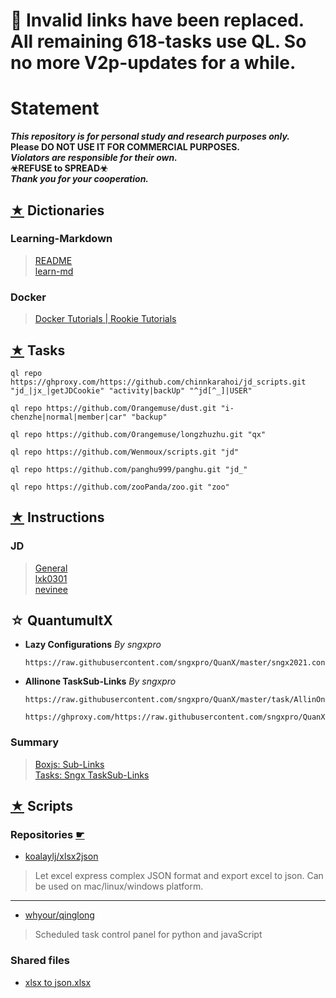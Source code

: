 # 📌 Invalid links have been replaced. All remaining 618-tasks use QL. So no more V2p-updates for a while.

# Statement
  
***This repository is for personal study and research purposes only.***    
**Please DO NOT USE IT FOR COMMERCIAL PURPOSES.**  
***Violators are responsible for their own.***  
**☣REFUSE to SPREAD☣**   
***Thank you for your cooperation.***


## [★](./Dict) Dictionaries
### Learning-Markdown
> [README](https://github.com/Orangemuse/README#readme)  
> [learn-md](https://xianbai.me/learn-md/index.html)
### Docker
> [Docker Tutorials | Rookie Tutorials](https://www.runoob.com/docker/docker-tutorial.html)  


## [★](./Tasks) Tasks
```
ql repo https://ghproxy.com/https://github.com/chinnkarahoi/jd_scripts.git "jd_|jx_|getJDCookie" "activity|backUp" "^jd[^_]|USER"
```
```
ql repo https://github.com/Orangemuse/dust.git "i-chenzhe|normal|member|car" "backup"
```
```
ql repo https://github.com/Orangemuse/longzhuzhu.git "qx"
```
```
ql repo https://github.com/Wenmoux/scripts.git "jd"
```
```
ql repo https://github.com/panghu999/panghu.git "jd_"
```
```
ql repo https://github.com/zooPanda/zoo.git "zoo"
```


## [★](./INS) Instructions
### JD
> [General](https://www.kdocs.cn/l/cvv59F3SXS4B)  
> [lxk0301](./INS/JD/lxk0301#readme)  
> [nevinee](./INS/JD/nevinee#readme)  


## ☆ QuantumultX
- **Lazy Configurations** *By sngxpro*
  ```  
  https://raw.githubusercontent.com/sngxpro/QuanX/master/sngx2021.conf
  ```
 
- **Allinone TaskSub-Links** *By sngxpro*
  ```
  https://raw.githubusercontent.com/sngxpro/QuanX/master/task/AllinOne.json
  ```
  ```
  https://ghproxy.com/https://raw.githubusercontent.com/sngxpro/QuanX/master/task/AllinOne.json
  ```

### Summary
> [Boxjs: Sub-Links](./QX/Boxjs#readme)  
> [Tasks: Sngx TaskSub-Links](https://github.com/sngxpro/QuanX/tree/master/task#readme)


## [★](./Scripts) Scripts 
### Repositories [☛](./Scripts#repositories)
- [koalaylj/xlsx2json](https://github.com/koalaylj/xlsx2json#readme)
> Let excel express complex JSON format and export excel to json. Can be used on mac/linux/windows platform.
---
- [whyour/qinglong](https://github.com/whyour/qinglong)
> Scheduled task control panel for python and javaScript

### Shared files  
- [xlsx to json.xlsx](https://www.kdocs.cn/p/114897140398) 
